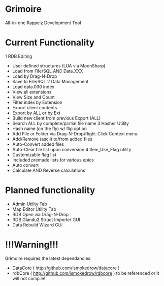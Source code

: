 # Grimoire
All-in-one Rappelz Development Tool

# Current Functionality
1 RDB Editing
  * User defined structures (LUA via MoonSharp)
  * Load from File/SQL AND Data.XXX
  * Load by Drag-N-Drop
  * Save to File/SQL
2 Data Management
  * Load data.000 index
  * View all extensions
  * View Size and Count
  * Filter index by Extension
  * Export client contents
  * Export by ALL or by Ext
  * Build new client from previous Export (ALL)
  * Search ALL by complete/partial file name
3 Hasher Utility
  * Hash name (on the fly) w/ flip option
  * Add File or Folder via Drag-N-Drop/Right-Click Context menu
  * Add/Remove (ascii) to/from added files
  * Auto-Convert added files
  * Auto-Clear file list upon conversion
4 Item_Use_Flag utility
  * Customizable flag list
  * Included premade lists for various epics
  * Auto convert
  * Calculate AND Reverse calculations

# Planned functionality
* Admin Utility Tab
* Map Editor Utility Tab
* RDB Open via Drag-N-Drop
* RDB Glandu2 Struct Importer GUI
* Data Rebuild Wizard GUI

# !!!Warning!!!

Grimoire requires the latest dependancies:
  * DataCore ( http://github.com/ismokedrow/datacore )
  * rdbCore ( http://github.com/ismokedrow/rdbcore ) to be referenced or it will not compile!
